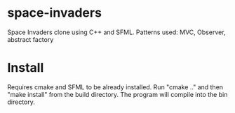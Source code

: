 # space-invaders
Space Invaders clone using C++ and SFML.
Patterns used: MVC, Observer, abstract factory

# Install
Requires cmake and SFML to be already installed.
Run "cmake .." and then "make install" from the build directory.
The program will compile into the bin directory.
